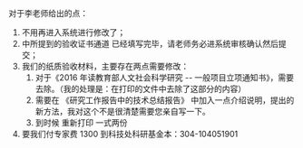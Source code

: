 对于李老师给出的点：

1.  不用再进入系统进行修改了；
2.  中所提到的验收证书通道 已经填写完毕，请老师务必进系统审核确认然后提交；
3.  我们的纸质验收材料，主要存在两点需要修改：
    1.  对于《2016 年读教育部人文社会科学研究 -- 一般项目立项通知书》，需要去除。（我的处理是：在打印的文件中去除了这部分的内容）
    2.  需要在 《研究工作报告中的技术总结报告》 中加入一点介绍说明，提出的新方法，我对这个不是很清楚需要您亲自写一下。
    3. 到时候 重新打印 一式两份
4.  要我们付专家费 1300 到科技处科研基金本：304-104051901
